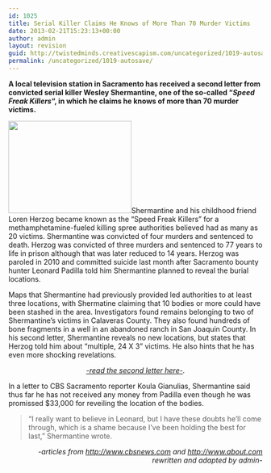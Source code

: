 ```yaml
---
id: 1025
title: Serial Killer Claims He Knows of More Than 70 Murder Victims
date: 2013-02-21T15:23:13+00:00
author: admin
layout: revision
guid: http://twistedminds.creativescapism.com/uncategorized/1019-autosave/
permalink: /uncategorized/1019-autosave/
---
```

<p class="dropcap-first">
  <strong>A local television station in Sacramento has received a second letter from convicted serial killer Wesley Shermantine, one of the so-called &#8220;<em>Speed Freak Killers</em>&#8220;, in which he claims he knows of more than 70 murder victims.</strong>
</p>

[<img class="left size-full wp-image-1021" title="speed_freak_killers" alt="" src="http://twistedminds.creativescapism.com/wordpress/wp-content/uploads/2012/03/speed_freak_killers.jpg" width="244" height="183" />](http://twistedminds.creativescapism.com/wordpress/wp-content/uploads/2012/03/speed_freak_killers.jpg)Shermantine and his childhood friend Loren Herzog became known as the &#8220;Speed Freak Killers&#8221; for a methamphetamine-fueled killing spree authorities believed had as many as 20 victims. Shermantine was convicted of four murders and sentenced to death. Herzog was convicted of three murders and sentenced to 77 years to life in prison although that was later reduced to 14 years. Herzog was paroled in 2010 and committed suicide last month after Sacramento bounty hunter Leonard Padilla told him Shermantine planned to reveal the burial locations.

Maps that Shermantine had previously provided led authorities to at least three locations, with Shermatine claiming that 10 bodies or more could have been stashed in the area. Investigators found remains belonging to two of Shermantine&#8217;s victims in Calaveras County. They also found hundreds of bone fragments in a well in an abandoned ranch in San Joaquin County. In his second letter, Shermantine reveals no new locations, but states that Herzog told him about &#8220;multiple, 24 X 3&#8221; victims. He also hints that he has even more shocking revelations.

<p style="text-align: center;">
  <em><a title="Shermantine's second letter" href="http://cbssacramento.files.wordpress.com/2012/03/letter-5pgs.pdf">-read the second letter here-</a>.</em>
</p>

In a letter to CBS Sacramento reporter Koula Gianulias, Shermantine said thus far he has not received any money from Padilla even though he was promissed $33,000 for reveiling the location of the bodies.

> &#8220;I really want to believe in Leonard, but I have these doubts he&#8217;ll come through, which is a shame because I&#8217;ve been holding the best for last,&#8221; Shermantine wrote.

<p style="text-align: right;">
  <em>-articles from <a title="cbs news" href="http://www.cbsnews.com">http://www.cbsnews.com</a> and <a title="about.com" href="http://crime.about.com">http://www.about.com</a> rewritten and adapted by admin-</em>
</p>
